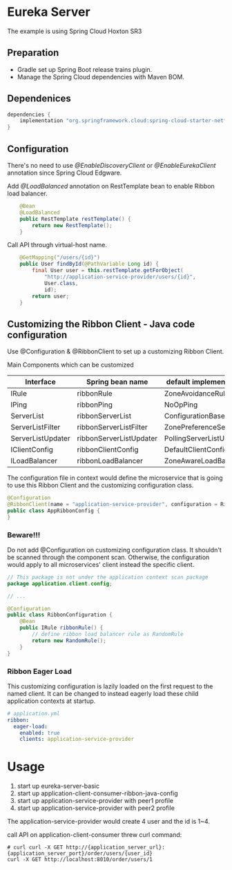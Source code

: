 # Eureka Server
The example is using Spring Cloud Hoxton SR3

## Preparation
- Gradle set up Spring Boot release trains plugin.
- Manage the Spring Cloud dependencies with Maven BOM.

## Dependenices
```groovy
dependencies {
    implementation "org.springframework.cloud:spring-cloud-starter-netflix-eureka-client"
}
```
## Configuration
There's no need to use _@EnableDiscoveryClient_ or _@EnableEurekaClient_ annotation since Spring Cloud Edgware.

Add _@LoadBalanced_ annotation on RestTemplate bean to enable Ribbon load balancer.
```java
    @Bean
    @LoadBalanced
    public RestTemplate restTemplate() {
        return new RestTemplate();
    }
```

Call API through virtual-host name.
```java
    @GetMapping("/users/{id}")
    public User findById(@PathVariable Long id) {
        final User user = this.restTemplate.getForObject(
            "http://application-service-provider/users/{id}",
            User.class, 
            id);
        return user;
    }
```

## Customizing the Ribbon Client - Java code configuration
Use @Configuration & @RibbonClient to set up a customizing Ribbon Client.

Main Components which can be customized

| Interface | Spring bean name | default implementation class |
|-----|-----|-----|
| IRule | ribbonRule | ZoneAvoidanceRule |
| IPing | ribbonPing |  NoOpPing |
| ServerList | ribbonServerList | ConfigurationBasedServerList |
| ServerListFilter | ribbonServerListFilter | ZonePreferenceServerListFilter |
| ServerListUpdater | ribbonServerListUpdater | PollingServerListUpdater |
| IClientConfig | ribbonClientConfig | DefaultClientConfigImpl |
|ILoadBalancer | ribbonLoadBalancer | ZoneAwareLoadBalancer |

The configuration file in context would define the microservice that is going to use this Ribbon Client and the customizing configuration class.
```java
@Configuration
@RibbonClient(name = "application-service-provider", configuration = RibbonConfiguration.class)
public class AppRibbonConfig {
}
```

### Beware!!!
Do not add @Configuration on customizing configuration class. It shouldn't be scanned through the component scan. Otherwise, the configuration would apply to all microservices' client instead the specific client.
```java
// This package is not under the application context scan package
package application.client.config;

// ...

@Configuration
public class RibbonConfiguration {
    @Bean
    public IRule ribbonRule() {
        // define ribbon load balancer rule as RandomRule
        return new RandomRule();
    }
}
```

### Ribbon Eager Load
This customizing configuration is lazily loaded on the first request to the named client. It can be changed to instead eagerly load these child application contexts at startup.
```yaml
# application.yml
ribbon:
  eager-load:
    enabled: true
    clients: application-service-provider
```

# Usage
1. start up eureka-server-basic
2. start up application-client-consumer-ribbon-java-config
3. start up application-service-provider with peer1 profile
4. start up application-service-provider with peer2 profile

The application-service-provider would create 4 user and the id is 1~4.

call API on application-client-consumer threw curl command:
```shell script
# curl curl -X GET http://{application_server_url}:{application_server_port}/order/users/{user_id}
curl -X GET http://localhost:8010/order/users/1
```